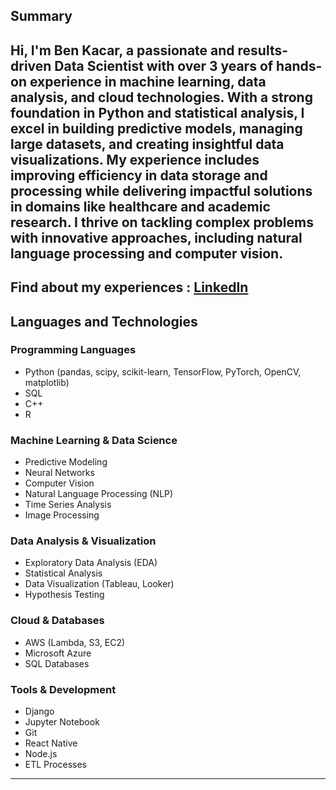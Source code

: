 
## Summary

Hi, I'm Ben Kacar, a passionate and results-driven Data Scientist with over 3 years of hands-on experience in machine learning, data analysis, and cloud technologies. With a strong foundation in Python and statistical analysis, I excel in building predictive models, managing large datasets, and creating insightful data visualizations. My experience includes improving efficiency in data storage and processing while delivering impactful solutions in domains like healthcare and academic research. I thrive on tackling complex problems with innovative approaches, including natural language processing and computer vision.
---
Find about my experiences : [LinkedIn](http://www.linkedin.com/bengissu)
---

## Languages and Technologies

### Programming Languages
- Python (pandas, scipy, scikit-learn, TensorFlow, PyTorch, OpenCV, matplotlib)
- SQL
- C++
- R

### Machine Learning & Data Science
- Predictive Modeling
- Neural Networks
- Computer Vision
- Natural Language Processing (NLP)
- Time Series Analysis
- Image Processing

### Data Analysis & Visualization
- Exploratory Data Analysis (EDA)
- Statistical Analysis
- Data Visualization (Tableau, Looker)
- Hypothesis Testing

### Cloud & Databases
- AWS (Lambda, S3, EC2)
- Microsoft Azure
- SQL Databases

### Tools & Development
- Django
- Jupyter Notebook
- Git
- React Native
- Node.js
- ETL Processes

---
